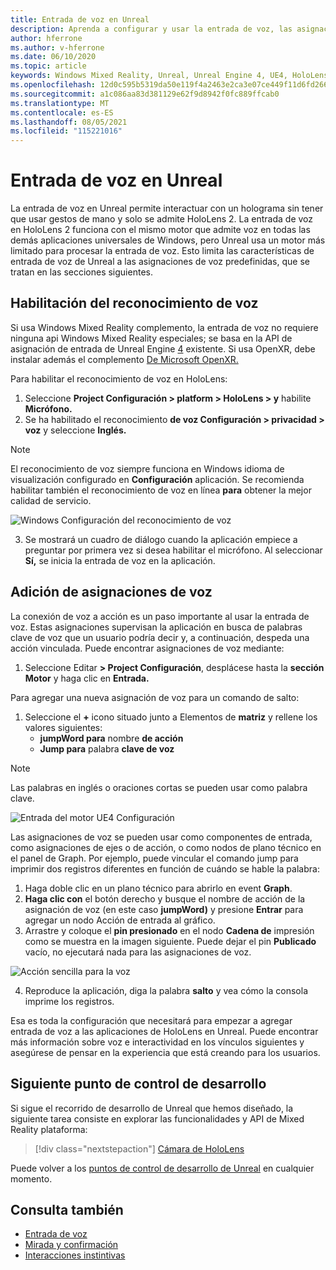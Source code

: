 ```yaml
---
title: Entrada de voz en Unreal
description: Aprenda a configurar y usar la entrada de voz, las asignaciones de voz y el reconocimiento en aplicaciones de realidad mixta de Unreal para HoloLens 2 dispositivos.
author: hferrone
ms.author: v-hferrone
ms.date: 06/10/2020
ms.topic: article
keywords: Windows Mixed Reality, Unreal, Unreal Engine 4, UE4, HoloLens 2, voz, entrada de voz, reconocimiento de voz, realidad mixta, desarrollo, características, documentación, guías, hologramas, desarrollo de juegos, casco de realidad mixta, casco de realidad mixta de Windows, casco de realidad virtual
ms.openlocfilehash: 12d0c595b5319da50e119f4a2463e2ca3e07ce449f11d6fd266c5f988d180465
ms.sourcegitcommit: a1c086aa83d381129e62f9d8942f0fc889ffcab0
ms.translationtype: MT
ms.contentlocale: es-ES
ms.lasthandoff: 08/05/2021
ms.locfileid: "115221016"
---
```

# <a name="voice-input-in-unreal"></a>Entrada de voz en Unreal

La entrada de voz en Unreal permite interactuar con un holograma sin tener que usar gestos de mano y solo se admite HoloLens 2. La entrada de voz en HoloLens 2 funciona con el mismo motor que admite voz en todas las demás aplicaciones universales de Windows, pero Unreal usa un motor más limitado para procesar la entrada de voz. Esto limita las características de entrada de voz de Unreal a las asignaciones de voz predefinidas, que se tratan en las secciones siguientes. 

## <a name="enabling-speech-recognition"></a>Habilitación del reconocimiento de voz

Si usa Windows Mixed Reality complemento, la entrada de voz no requiere ninguna api Windows Mixed Reality especiales; se basa en la API de asignación de entrada de Unreal Engine [4](https://docs.unrealengine.com/Gameplay/Input/index.html) existente. Si usa OpenXR, debe instalar además el complemento [De Microsoft OpenXR.](https://github.com/microsoft/Microsoft-OpenXR-Unreal) 

Para habilitar el reconocimiento de voz en HoloLens:
1. Seleccione **Project Configuración > platform > HoloLens > y** habilite **Micrófono.** 
2. Se ha habilitado el reconocimiento **de voz Configuración > privacidad > voz** y seleccione **Inglés.**

> [!NOTE]
> El reconocimiento de voz siempre funciona en Windows idioma de visualización configurado en **Configuración** aplicación. Se recomienda habilitar también el reconocimiento de voz en línea **para** obtener la mejor calidad de servicio.

![Windows Configuración del reconocimiento de voz](images/unreal/speech-recognition-settings.png)

3. Se mostrará un cuadro de diálogo cuando la aplicación empiece a preguntar por primera vez si desea habilitar el micrófono. Al seleccionar **Sí,** se inicia la entrada de voz en la aplicación.

## <a name="adding-speech-mappings"></a>Adición de asignaciones de voz

La conexión de voz a acción es un paso importante al usar la entrada de voz. Estas asignaciones supervisan la aplicación en busca de palabras clave de voz que un usuario podría decir y, a continuación, despeda una acción vinculada. Puede encontrar asignaciones de voz mediante:
1. Seleccione Editar **> Project Configuración**, desplácese hasta la **sección Motor** y haga clic en **Entrada.**

Para agregar una nueva asignación de voz para un comando de salto:
1. Seleccione el **+** icono situado junto a Elementos de **matriz** y rellene los valores siguientes:
    * **jumpWord para** nombre **de acción**
    * **Jump para** palabra **clave de voz**

> [!NOTE]
> Las palabras en inglés o oraciones cortas se pueden usar como palabra clave. 

![Entrada del motor UE4 Configuración](images/unreal/engine-input.png)

Las asignaciones de voz se pueden usar como componentes de entrada, como asignaciones de ejes o de acción, o como nodos de plano técnico en el panel de Graph. Por ejemplo, puede vincular el comando jump para imprimir dos registros diferentes en función de cuándo se hable la palabra:

1. Haga doble clic en un plano técnico para abrirlo en event **Graph**.
2. **Haga clic con** el  botón derecho y busque el nombre de acción de  la asignación de voz (en este caso **jumpWord)** y presione **Entrar** para agregar un nodo Acción de entrada al gráfico.
3. Arrastre y coloque el **pin presionado** en el nodo **Cadena de** impresión como se muestra en la imagen siguiente. Puede dejar el pin **Publicado** vacío, no ejecutará nada para las asignaciones de voz.
 
![Acción sencilla para la voz](images/unreal/voice-input-img-03.png)

4. Reproduce la aplicación, diga la palabra **salto** y vea cómo la consola imprime los registros.

Esa es toda la configuración que necesitará para empezar a agregar entrada de voz a las aplicaciones de HoloLens en Unreal. Puede encontrar más información sobre voz e interactividad en los vínculos siguientes y asegúrese de pensar en la experiencia que está creando para los usuarios.

## <a name="next-development-checkpoint"></a>Siguiente punto de control de desarrollo

Si sigue el recorrido de desarrollo de Unreal que hemos diseñado, la siguiente tarea consiste en explorar las funcionalidades y API de Mixed Reality plataforma: 

> [!div class="nextstepaction"]
> [Cámara de HoloLens](unreal-hololens-camera.md)

Puede volver a los [puntos de control de desarrollo de Unreal](unreal-development-overview.md#2-core-building-blocks) en cualquier momento.

## <a name="see-also"></a>Consulta también
* [Entrada de voz](../../design/voice-input.md)
* [Mirada y confirmación](../../design/gaze-and-commit.md)
* [Interacciones instintivas](../../design/interaction-fundamentals.md)

